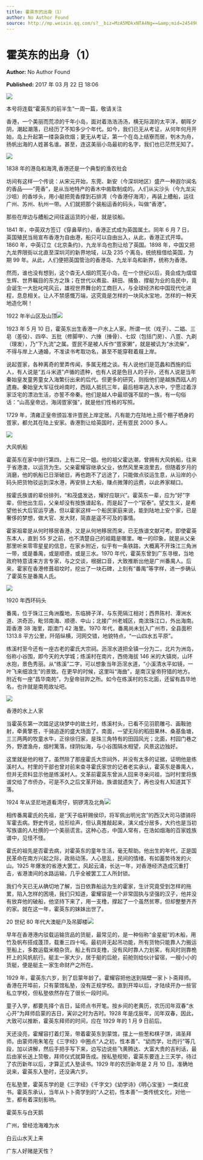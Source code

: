 ```yaml
---
title: 霍英东的出身（1）
author: No Author Found
source: http://mp.weixin.qq.com/s?__biz=MzA5MDkxNTA4Ng==&amp;mid=2454905796&amp;idx=1&amp;sn=a63beb547acc6c2c70f3ffc8814df1e5&amp;chksm=87a22ba5b0d5a2b397a534534ff0cd0053366064c2f0d22f9314396fb2f1b577c0d609d30fc2&poc_token=HJ_Do2ejHyO-wNZGG8Q1S8FdPgy1YBBEob-nUEme
---
```


# 霍英东的出身（1）

**Author:** No Author Found

**Published:** 2017 年 03 月 22 日 18:06

![](http://mmbiz.qpic.cn/mmbiz_jpg/PJWG74pLsMY6VjSs8icl92DouG8adAGS0ibIkmicA6dYrXchQel1ic3LTtD572I9r9sbW2tOnBvpibgicAXRcdc4p5aA/0?wx_fmt=jpeg)

本号将连载“霍英东的前半生”一周一篇，敬请关注

香港，一个美丽而荒凉的千年小岛，面对着浩浩汤汤，横无际涯的太平洋，朝晖夕阴，潮起潮落，已经历了不知多少个年代。如今，我们已无从考证，从何年何月开始，岛上升起第一缕袅袅炊烟；更无从考证，第一个在岛上结寮而居，刳木为舟，扬帆出海的人姓甚名谁。甚至，连这美丽小岛最初的名字，我们也已茫然无知了。

![](http://mmbiz.qpic.cn/mmbiz_jpg/PJWG74pLsMZZgE4lBptEuTUAyicTicvWacK9wGRztic2aUq8CVKSKQ8WVg1OicYgiahr9BMznCYhlwQ83ibXOUbIKBtQ/0?wx_fmt=jpeg)

1838 年的港岛和海湾,香港还是一个典型的渔农社会

坊间有这样一个传说：从宋元开始，东莞、新安（今深圳地区）盛产一种遐尔闻名的香品——“莞香”，是从当地特产的香木中凿取制成的。人们从尖沙头（今九龙尖沙咀）的香埗头，用小艇把莞香撑到石排湾（今香港仔海湾），再装上艚船，运往广州、苏州、杭州一带。人们就把那个装船运香的码头，叫做“香港”。

那些在岸边与艚船之间往返运货的小艇，就是驳船。

1841 年，中英双方签订《穿鼻草约》，香港正式成为英国属土。同年 6 月 7 日，英国殖民当局宣布香港为自由港，船只可以自由出入，从此，香港正式开埠。1860 年，中英订立《北京条约》，九龙半岛也割让给了英国。1898 年，中国又把九龙界限街以北直至深圳河的新界地域，以及 235 个离岛，统统租借给英国，为期 99 年。从此，人们便把英国管治的香港岛、九龙半岛和新界，统称为香港。

然而，谁也没有想到，这个杳无人烟的荒芜小岛，在一个世纪以后，竟会成为熠熠生辉、世界瞩目的东方之珠；在世代以煮盐、耕田、捕鱼、撑艇为业的岛民中，竟会诞生一大批叱咤风云，雄视世界舞台的工商巨人，与全球经济和中国现代化进程，息息相关。让人不禁感慨万端，这究竟是怎样的一块风水宝地，怎样的一种天地造化啊！

1922 年半山区及山顶![](http://mmbiz.qpic.cn/mmbiz_jpg/PJWG74pLsMZZgE4lBptEuTUAyicTicvWac4u5v6Jrh72tjYPmjaqq5ugbDKfo5CPKLJibBbLRHBFVzzVT6nwsHFdg/0?wx_fmt=jpeg)

1923 年 5 月 10 日，霍英东出生香港一户水上人家。所谓一优（戏子）、二娼、三皂（差役）、四卒、五批（修脚甲）、六捶（捶骨）、七奴（包括门房）、八疍、九剃（理发），乃“下九流”之属。疍民不是被人斥作“疍家獭”，就是被讥为“水流柴”，不得与岸上人通婚，不准读书考取功名，甚至不能穿鞋着屐上岸。

说起疍家，各种离奇的里弄传闻，多属无稽之谈。有人说他们是范蠡和西施的后人，有人说是“五斗米道”卢循的遗种，也有人说是色目人的子孙，还有人说是当年秦始皇发童男童女入海繁衍出来的后代。但更多的研究，则指他们是越族西瓯人的遗裔。秦始皇大军征伐岭南时，西瓯人抵抗三年，最后相率逃入水中，宁愿过着浮家泛宅的漂泊生活，亦誓不帝秦。他们是越人中最顽强不屈的一族，有一句俗话：“山高皇帝远，海阔疍家强”，就是他们性格的写照。

1729 年，清雍正皇帝颁旨准许疍民上岸定居。凡有能力在陆地上搭个棚子栖身的疍家，都允其在陆上安家。香港割让给英国时，还有疍民 2000 多人。

![](http://mmbiz.qpic.cn/mmbiz_jpg/PJWG74pLsMZZgE4lBptEuTUAyicTicvWackMKEdEh05M7p61mSqiaT0ARYNhBuLiaRjk6fSYtMLEr5tyaU2Ek8icPhw/0?wx_fmt=jpeg)

大风帆船

霍英东在家中排行第四，上有二兄一姐。他的祖父霍达潮，曾拥有大风帆船，往来于省港澳，以运货为生。父亲霍耀容继承父业，依然风里来浪里去，但随着岁月的消磨，他的帆船已日渐破旧，再也跑不了远途了，只能做点驳运生意，从沿岸的小码头把货物驳运到深水港，再安排上大船，赚点微薄的运费，以此养家糊口。

按霍氏族谱的辈份排列，“和茂盛发达，耀好应联兴”。霍英东一辈，应为“好”字辈，但他出生后，父亲却没有按族谱起名，而是起了一个“官泰”。望文生义，是希望他长大后官运亨通，但以霍家这样一个船民家庭来说，能到陆地上安个家，已是奢侈的梦想，做大官、发大财，简直是遥不可及的事情。

霍家祖辈是从何时移居香港，又是从何地移居而来，已无族谱文献可考。即使霍英东本人，直到 55 岁之前，也不清楚自己的祖籍是哪里。唯一的印象，就是从父亲那里听来零零星星的信息，在家乡附近，似乎有一条铁路，大概离不开珠江三角洲一带，或是番禺，或是顺德，或是三水。1970 年代，霍英东曾到广东寻根，当地政府特意请来方言专家，与之交谈，根据口音，大致推断出他是广州番禺人。后来，霍家在香港修葺祖坟时，挖出了一块石碑，上刻有“番禺”等字样，进一步确认了霍英东是番禺人氏。

![](http://mmbiz.qpic.cn/mmbiz_jpg/PJWG74pLsMZZgE4lBptEuTUAyicTicvWacyYQ3LW4eYRVX2Um2s8RJCdWIltG37xavMHvBFV5ibzpjCH3dTPGMEAQ/0?wx_fmt=jpeg)

1920 年西环码头

番禺，位于珠江三角洲腹地，东临狮子洋，与东莞隔江相对；西界陈村、潭洲水道、洪奇沥，毗邻南海、顺德、中山；北接广州老城区，南滨珠江口，外出海南。距香港 38 海里，距澳门 42 海里。1970 年代，番禺尚未划入广州市，全县面积 1313.8 平方公里，阡陌纵横，河网交错，地貌特点，“一山四水五平原”。

练溪村至今还有一座古老的霍氏大宗祠。沥滘水道把全镇一分为二，北片为洲岛，俗称小谷围，即今天的大学城；练溪村在南片，西倚海拔 146 米的大镇岗，山环水抱，景色秀丽。从“练溪”二字，可以想象当年沥滘水道，“小溪清水平如镜，一叶飞来细浪生”的景致。在更早的时候，这里叫“海曲”，是南汉皇帝狩猎的地方。附近有一座“昌华南苑”，为皇帝驻跸之所。如今在练溪村的东北面，还留有昌华地名，也许就是南苑故址吧。

![](http://mmbiz.qpic.cn/mmbiz_jpg/PJWG74pLsMZZgE4lBptEuTUAyicTicvWacN2iaMtlO4iaphfSxxMLEibzqMcm1JmxnicOibxBclFN4ImZRuvVveOW8pwg/0?wx_fmt=jpeg)

香港的水上人家

当霍英东第一次踏足这块梦中的故土时，练溪村头，已看不见羽箭雕弓、画鞍驰射，牵黄擎苍，千骑追逐的盛大场面了。南面，一望无际的稻田果林、桑基鱼塘，三三两两的牧童水牛，正徐徐归家，是珠三角特有的田园风光；北面，村园门巷之外，野渡渔舟，烟村篱落，绿阴似海，与小谷围隔水相望，风景这边独好。

这里就是他的根了。虽然除了那座霍氏大宗祠外，并没有太多的证据，证明他是练溪村人。村里的干部也曾对前来查寻霍氏家世的记者老实承认，霍英东是番禺人，但并无资料显示他是练溪村人。文革前霍英东曾派人回来寻亲问祖，当时村里将族谱交给了市侨办，可是不久之后文革开始，族谱就遗失了，再也没有人知道其下落。

1924 年从坚尼地道看湾仔，铜锣湾及北角![](http://mmbiz.qpic.cn/mmbiz_jpg/PJWG74pLsMZZgE4lBptEuTUAyicTicvWacdGqsSciaRh4BibNlianCiaPs9QyvHAMDevkqOadx4F7u8Nl3PktkwXgGHQ/0?wx_fmt=jpeg)

相传番禺霍氏的先祖，是“天子临轩赐侯印，将军佩出明光宫”的西汉大司马骠骑将军霍去病。野史传说，绘形绘声，但认真推敲起来，演义成分居多，大约也是当初写族谱的人杜撰的一个美丽谎言。这种心态，中国人常有，在浩如烟海的百家姓族谱中，见怪不怪。

霍氏的祖先是否霍去病，对霍英东的童年生活，毫无帮助。他出生的年代，正是国民革命在南方兴起之际，政局动荡，人心思乱，民间的情绪，有如蓄势待发的火山。1925 年爆发的省港大罢工，风起云涌，长达一年，对香港经济造成沉重打击，省港澳间的水路运输，几乎全被罢工工人所封锁。

我们今天已无从确切地了解，当日依靠船运为生的霍家，生计究竟受到怎样的拖累，陷入怎样的困境，我们只知道，霍耀容是一个非常固执与坚强的汉子，他并没有放弃他的破船，他坚持下来了，用一支橹，撑起了一个虽然贫寒，但却整整齐齐的家。就在这一年，霍英东的妹妹出世了。

20 世纪 80 年代大澳艇户及吊脚楼![](http://mmbiz.qpic.cn/mmbiz_jpg/PJWG74pLsMZZgE4lBptEuTUAyicTicvWacFhk1ZicXpspuT39uLUQOk2cm8H6IIqEMkJdyVVPdBwo5dSNiczicgKKLQ/0?wx_fmt=jpeg)

早年在香港港内驳载运输货品的货艇，最常见的，是一种俗称“金星艇”的木船，用竹及帆布搭成蓬顶，载重三四十吨。最初并无起吊功能，所有货物只能靠人力搬运至船上，多数运载米粮杂货。船上有四支橹，没有风时靠人力划桨，有风时则靠桅杆上的风帆航行。艇主一家大少，居于艇的后舱，前舱则给伙计留宿，一艘小小的货艇，便是艇主一家生命财产之所在。

1929 年，霍英东六岁，到了启蒙年龄了。霍耀容把他送到隔壁一家卜卜斋拜师。香港在开埠前，只有蒙馆私塾，没有正规学校。直到开埠以后，才陆续开办一些官私立学校，但私塾依然存在了很长一段时间。

童子入学，都要先择个吉日，延师点书开笔。按乡间的老黄历，农历闰年双春“水心开”为拜师启蒙的吉日，寅卯之时为吉时。1928 年是戊辰年，闰年双春，因此，大致可以推断，霍英东拜师的时间，应在 1929 年的 1 月 9 日前后。

天还没亮，霍耀容打着灯笼，带着霍英东到蒙馆，摆上一些葱和棋子饼，谒圣拜师。由蒙师用朱笔在《三字经》中圈点“人之初，性本善”、“幼而学，壮而行”等几段，加以讲解，然后手把手写下来，边写边说些飞黄腾达、大富大贵的吉利话，最后由家长送上贽敬，拜师仪式就算告成。按私塾规矩，霍英东要连上三天学，待过了农历新年以后，才算正式入塾读书。1929 年的农历新年是 2 月 10 日。准确地说来，霍英东入塾时，还没满六岁。

在私塾里，霍英东学的是《三字经》《千字文》《幼学诗》《明心宝鉴》一类红皮书。霍英东承认，当年从卜卜斋学到的“人之初，性本善”一类传统文化，对他一生，都有着深刻影响。

霍英东与白天鹅

广州，曾经沧海难为水

白云山水天上来

广东人好赌是天性？
